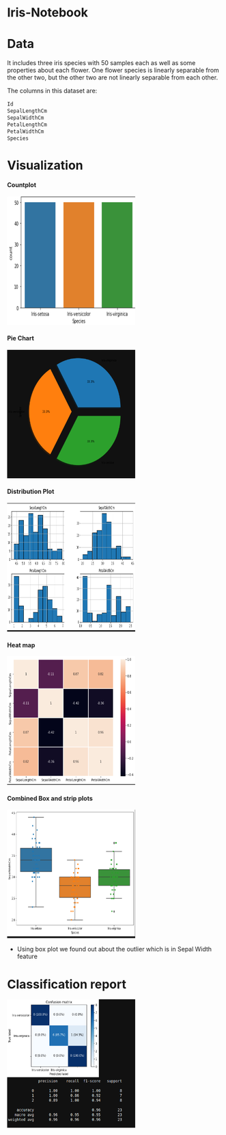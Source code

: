 # Iris-Notebook
# Data
It includes three iris species with 50 samples each as well as some properties about each flower. One flower species is linearly separable from the other two, but the other two are not linearly separable from each other.

The columns in this dataset are:

    Id
    SepalLengthCm
    SepalWidthCm
    PetalLengthCm
    PetalWidthCm
    Species

# Visualization

<h4>Countplot</h4>
<img src = '/Images/Countplot.png'  width = '300' height = '300'>


<h4>Pie Chart</h4>
<img src = '/Images/Piechart.png' width = '300' height = '300'>



<h4>Distribution Plot</h4>
<img src = 'Images/Distributionplot.png' width = '300' height = '300'>



<h4>Heat map</h4>
<img src = '/Images/Heatmap.png' width = '300' height = '300'>



<h4>Combined Box and strip plots</h4>
<img src = 'Images/SepalWidthCm.png' width = '300' height = '300'>

* Using box plot we found out about the outlier which is in Sepal Width feature

# Classification report 
<img src = 'Images/ConfusionMatrix.png' width = '300' height = '300'>
